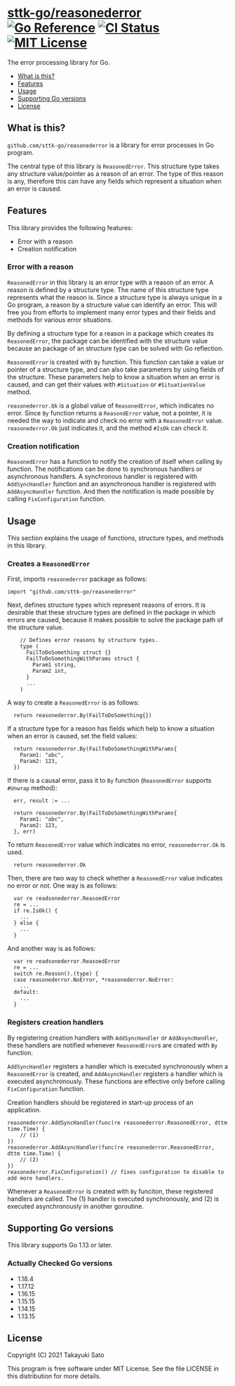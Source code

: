 # [sttk-go/reasonederror][repo-url] [![Go Reference][pkg-dev-img]][pkg-dev-url] [![CI Status][ci-img]][ci-url] [![MIT License][mit-img]][mit-url]


The error processing library for Go.


- [What is this?](#what-is-this)
- [Features](#features)
- [Usage](#usage)
- [Supporting Go versions](#supporting-go-versions)
- [License](#license)


<a name="what-is-this"></a>
## What is this?

`github.com/sttk-go/reasonederror` is a library for error processes in Go program.

The central type of this library is `ReasonedError`.
This structure type takes any structure value/pointer as a reason of an error.
The type of this reason is any, therefore this can have any fields which represent a situation when an error is caused.


<a name="features"></a>
## Features

This library provides the following features:

- Error with a reason
- Creation notification

### Error with a reason

`ReasonedError` in this library is an error type with a reason of an error.
A reason is defined by a structure type.
The name of this structure type represents what the reason is.
Since a structure type is always unique in a Go program, a reason by a structure value can identify an error.
This will free you from efforts to implement many error types and their fields and methods for various error situations.

By defining a structure type for a reason in a package which creates its `ReasonedError`, the package can be identified with the structure value because an package of an structure type can be solved with Go reflection.

`ReasonedError` is created with `By` function.
This function can take a value or pointer of a structure type, and can also take parameters by using fields of the structure.
These parameters help to know a situation when an error is caused, and can get their values with `#Situation` or `#SituationValue` method.

`reasonederror.Ok` is a global value of `ReasonedError`, which indicates no error.
Since `By` function returns a `ReasondError` value, not a pointer, it is needed the way to indicate and check no error with a `ReasonedError` value. `reasonederror.Ok` just indicates it, and the method `#IsOk` can check it.

### Creation notification

`ReasonedError` has a function to notify the creation of itself when calling `By` function.
The notifications can be done to synchronous handlers or asynchronous handlers.
A synchronous handler is registered with `AddSyncHandler` function and an asynchronous handler is registered with `AddAsyncHandler` function.
And then the notification is made possible by calling `FixConfiguration` function.


<a name="usage"></a>
## Usage

This section explains the usage of functions, structure types, and methods in this library.

### Creates a `ReasonedError`

First, imports `reasonederror` package as follows:

```
import "github.com/sttk-go/reasonederror"
```

Next, defines structure types which represent reasons of errors.
It is desirable that these structure types are defined in the package in which errors are caused, because it makes possible to solve the package path of the structure value.

```
    // Defines error reasons by structure types.
    type (
      FailToDoSomething struct {}
      FailToDoSomethingWithParams struct {
        Param1 string,
        Param2 int,
      }
      ...
    )
```

A way to create a `ReasonedError` is as follows:

```
  return reasonederror.By(FailToDoSomething{})
```

If a structure type for a reason has fields which help to know a situation when an error is caused, set the field values:

```
  return reasonederror.By(FailToDoSomethingWithParams{
    Param1: "abc",
    Param2: 123,
  })
```

If there is a causal error, pass it to `By` function (`ReasonedError` supports `#Unwrap` method):

```
  err, result := ...

  return reasonederror.By(FailToDoSomethingWithParams{
    Param1: "abc",
    Param2: 123,
  }, err)
```

To return `ReasonedError` value which indicates no error, `reasonederror.Ok` is used.

```
  return reasonederror.Ok
```

Then, there are two way to check whether a `ReasonedError` value indicates no error or not.
One way is as follows:

```
  var re readsonederror.ReasoedError
  re = ...
  if re.IsOk() {
    ...
  } else {
    ...
  }
```

And another way is as follows:

```
  var re readsonederror.ReasoedError
  re = ...
  switch re.Reason().(type) {
  case reasonederror.NoError, *reasonederror.NoError:
    ...
  default:
    ...
  }
```

### Registers creation handlers

By registering creation handlers with `AddSyncHandler` or `AddAsyncHandler`, these handlers are notified whenever `ReasonedError`s are created with `By` function.

`AddSyncHandler` registers a handler which is executed synchronously when a `ReasonedError` is created, and `AddAsyncHandler` registers a handler which is executed asynchronously.
These functions are effective only before calling `FixConfiguration` function.

Creation handlers should be registered in start-up process of an application.

```
reasonederror.AddSyncHandler(func(re reasonederror.ReasonedError, dttm time.Time) {
    // (1)
})
reasonederror.AddAsyncHandler(func(re reasonederror.ReasonedError, dttm time.Time) {
    // (2)
})
reasonederror.FixConfiguration() // fixes configuration to disable to add more handlers.
```

Whenever a `ReasonedError` is created with `By` funciton, these registered handlers are called. The (1) handler is executed synchronously, and (2) is executed asynchronously in another goroutine.


<a name="supporting-go-versions"></a>
## Supporting Go versions

This library supports Go 1.13 or later.

### Actually Checked Go versions

- 1.18.4
- 1.17.12
- 1.16.15
- 1.15.15
- 1.14.15
- 1.13.15


<a name="license"></a>
## License

Copyright (C) 2021 Takayuki Sato

This program is free software under MIT License.
See the file LICENSE in this distribution for more details.

[repo-url]: https://github.com/sttk-go/reasonederror
[ci-img]: https://github.com/sttk-go/reasonederror/actions/workflows/go.yml/badge.svg?branch=main
[ci-url]: https://github.com/sttk-go/reasonederror/actions
[pkg-dev-img]: https://pkg.go.dev/badge/github.com/sttk-go/reasonederror.svg
[pkg-dev-url]: https://pkg.go.dev/github.com/sttk-go/reasonederror
[mit-img]: https://img.shields.io/badge/license-MIT-green.svg
[mit-url]: https://opensource.org/licenses/MIT
